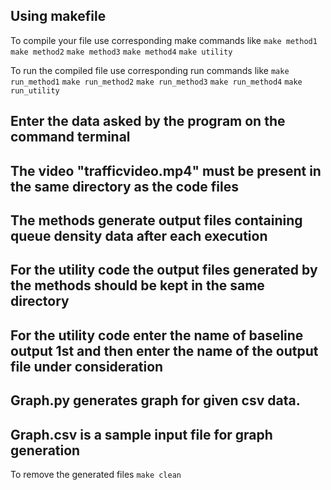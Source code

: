 ## Using makefile

To compile your file use corresponding make commands like 
```make method1```
```make method2```
```make method3```
```make method4```
```make utility```

To run the compiled file use corresponding run commands like
```make run_method1```
```make run_method2```
```make run_method3```
```make run_method4```
```make run_utility```

## Enter the data asked by the program on the command terminal
## The video "trafficvideo.mp4" must be present in the same directory as the code files
## The methods generate output files containing queue density data after each execution
## For the utility code the output files generated by the methods should be kept in the same directory

## For the utility code enter the name of baseline output 1st and then enter the name of the output file under consideration 
## Graph.py generates graph for given csv data.
## Graph.csv is a sample input file for graph generation

To remove the generated files
```make clean```
